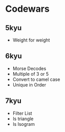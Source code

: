 # Codewars
## 5kyu
- Weight for weight

## 6kyu
- Morse Decodes
-  Multiple of 3 or 5
- Convert to camel case
- Unique in Order

## 7kyu
- Filter List
- Is triangle
- Is Isogram